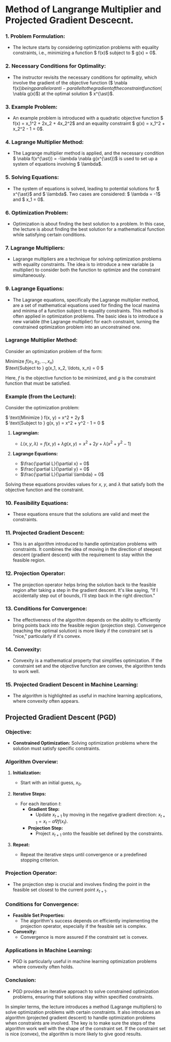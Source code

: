# Method of Langrange Multiplier and Projected Gradient Descecnt.

### **1. Problem Formulation:**
- The lecture starts by considering optimization problems with equality constraints, i.e., minimizing a function $ f(x)$ subject to $ g(x) = 0$.

### **2. Necessary Conditions for Optimality:**
- The instructor revisits the necessary conditions for optimality, which involve the gradient of the objective function ($ \nabla f(x)$) being parallel or anti-parallel to the gradient of the constraint function ($ \nabla g(x)$) at the optimal solution $ x^{\ast}$.

### **3. Example Problem:**
- An example problem is introduced with a quadratic objective function $ f(x) = x_1^2 + 2x_2 + 4x_2^2$ and an equality constraint $ g(x) = x_1^2 + x_2^2 - 1 = 0$.

### **4. Lagrange Multiplier Method:**
- The Lagrange multiplier method is applied, and the necessary condition $ \nabla f(x^{\ast}) = -\lambda \nabla g(x^{\ast})$ is used to set up a system of equations involving $ \lambda$.

### **5. Solving Equations:**
- The system of equations is solved, leading to potential solutions for $ x^{\ast}$ and $ \lambda$. Two cases are considered: $ \lambda = -1$ and $ x_1 = 0$.

### **6. Optimization Problem:**
- Optimization is about finding the best solution to a problem. In this case, the lecture is about finding the best solution for a mathematical function while satisfying certain conditions.

### **7. Lagrange Multipliers:**
- Lagrange multipliers are a technique for solving optimization problems with equality constraints. The idea is to introduce a new variable (a multiplier) to consider both the function to optimize and the constraint simultaneously.

### **9. Lagrange Equations:**
- The Lagrange equations, specifically the Lagrange multiplier method, are a set of mathematical equations used for finding the local maxima and minima of a function subject to equality constraints. This method is often applied in optimization problems. The basic idea is to introduce a new variable (the Lagrange multiplier) for each constraint, turning the constrained optimization problem into an unconstrained one.  

### **Lagrange Multiplier Method:**
Consider an optimization problem of the form:

$\text{Minimize } f(x_1, x_2, \ldots, x_n)$\
$\text{Subject to } g(x_1, x_2, \ldots, x_n) = 0 $

Here, $f$ is the objective function to be minimized, and $g$ is the constraint function that must be satisfied.

### **Example (from the Lecture):**
Consider the optimization problem:

$ \text{Minimize } f(x, y) = x^2 + 2y $\
$ \text{Subject to } g(x, y) = x^2 + y^2 - 1 = 0 $

1. **Lagrangian:**
   - $L(x, y, \lambda) = f(x, y) + \lambda g(x, y) = x^2 + 2y + \lambda(x^2 + y^2 - 1)$

2. **Lagrange Equations:**
   - $\frac{\partial L}{\partial x} = 0$
   - $\frac{\partial L}{\partial y} = 0$
   - $\frac{\partial L}{\partial \lambda} = 0$

Solving these equations provides values for $x$, $y$, and $\lambda$ that satisfy both the objective function and the constraint.

### **10. Feasibility Equations:**
- These equations ensure that the solutions are valid and meet the constraints.

### **11. Projected Gradient Descent:**
- This is an algorithm introduced to handle optimization problems with constraints. It combines the idea of moving in the direction of steepest descent (gradient descent) with the requirement to stay within the feasible region.

### **12. Projection Operator:**
- The projection operator helps bring the solution back to the feasible region after taking a step in the gradient descent. It's like saying, "If I accidentally step out of bounds, I'll step back in the right direction."

### **13. Conditions for Convergence:**
- The effectiveness of the algorithm depends on the ability to efficiently bring points back into the feasible region (projection step). Convergence (reaching the optimal solution) is more likely if the constraint set is "nice," particularly if it's convex.

### **14. Convexity:**
- Convexity is a mathematical property that simplifies optimization. If the constraint set and the objective function are convex, the algorithm tends to work well.

### **15. Projected Gradient Descent in Machine Learning:**
- The algorithm is highlighted as useful in machine learning applications, where convexity often appears.

## **Projected Gradient Descent (PGD)**

### **Objective:**
- **Constrained Optimization:** Solving optimization problems where the solution must satisfy specific constraints.

### **Algorithm Overview:**
1. **Initialization:**
   - Start with an initial guess, $x_0$.

2. **Iterative Steps:**
   - For each iteration $t$:
     - **Gradient Step:**
       - Update $x_{t+1}$ by moving in the negative gradient direction: $x_{t+1} = x_t - \alpha \nabla f(x_t)$.
     - **Projection Step:**
       - Project $x_{t+1}$ onto the feasible set defined by the constraints.

3. **Repeat:**
   - Repeat the iterative steps until convergence or a predefined stopping criterion.

### **Projection Operator:**
- The projection step is crucial and involves finding the point in the feasible set closest to the current point $x_{t+1}$.

### **Conditions for Convergence:**
- **Feasible Set Properties:**
  - The algorithm's success depends on efficiently implementing the projection operator, especially if the feasible set is complex.
- **Convexity:**
  - Convergence is more assured if the constraint set is convex.

### **Applications in Machine Learning:**
- PGD is particularly useful in machine learning optimization problems where convexity often holds.

### **Conclusion:**
- PGD provides an iterative approach to solve constrained optimization problems, ensuring that solutions stay within specified constraints.


In simpler terms, the lecture introduces a method (Lagrange multipliers) to solve optimization problems with certain constraints. It also introduces an algorithm (projected gradient descent) to handle optimization problems when constraints are involved. The key is to make sure the steps of the algorithm work well with the shape of the constraint set. If the constraint set is nice (convex), the algorithm is more likely to give good results.
